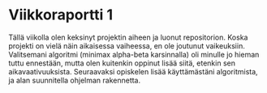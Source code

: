 # Viikkoraportti 1

Tällä viikolla olen keksinyt projektin aiheen ja luonut repositorion.
Koska projekti on vielä näin aikaisessa vaiheessa, en ole joutunut vaikeuksiin. Valitsemani algoritmi (minimax alpha-beta karsinnalla) oli minulle jo hieman tuttu ennestään, mutta olen kuitenkin oppinut lisää siitä, etenkin sen aikavaativuuksista.
Seuraavaksi opiskelen lisää käyttämästäni algoritmista, ja alan suunnitella ohjelman rakennetta.